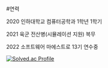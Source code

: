 #연력

2020 인하대학교 컴퓨터공학과 1학년 1학기

2021 육군 전산병(시뮬레이션 지원) 복무

2022 소프트웨어 마에스트로 13기 연수중

[![Solved.ac Profile](http://mazassumnida.wtf/api/v2/generate_badge?boj=wnsgus821)](https://solved.ac/wnsgus821/)

<!---
AimHigher77/AimHigher77 is a ✨ special ✨ repository because its `README.md` (this file) appears on your GitHub profile.
You can click the Preview link to take a look at your changes.
--->
